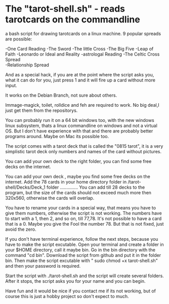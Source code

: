#  The "tarot-shell.sh" - reads tarotcards on the commandline 
a bash script for drawing tarotcards on a linux machine. 
9 popular spreads are possible:

-One Card Reading				-The Sword 
-The little Cross	    -The Big Five
-Leap of Faith				    -Leonardo or Ideal and Reality
-astrologal Reading			-The Celtic Cross Spread	
-Relationship Spread

And as a special hack, if you are at the point where the script asks you, what it can do for you, just press 1 and it will fire up a card without more input.





It works on the Debian Branch, not sure about others.

Immage-magick, toilet, rolldice and feh are required to work. 
No big deal,I just get them from the repositorys.

You can probably run it on a 64 bit windows too, with the new windows linux subsystem, thats a linux commandline on windows and not a virtual OS. But I don't have experience with that and there are probably better programs around.
Maybe on Mac its possible too.


The script comes with a tarot deck that is called the "0815 tarot", it is a very simplistic tarot deck only numbers and names of the card without
 pictures. 

 You can add your own deck to the right folder, you can find some free decks on the internet.


 You can add your own deck , maybe you find some free decks on the internet. 
 Add the 78 cards in your home directory folder in /tarot-shell/Decks/Deck_1 folder ..............
 You can add till 28 decks to the program, but the size of the cards should not exceed much more then 320x560, 
 otherwise the cards will overlap.

 You have to rename your cards in a special way, that means you have to give them numbers, otherwise the script is not working.
 The numbers have to start with a 1, then 2, and so on, till 77,78. 
 It's not possible to have a card that is a 0.
 Maybe you give the Fool the number 78. But that is not fixed, just avoid the zero.

 If you don't have terminal experience, follow the next steps, because you have to make the script excutable.
 Open your terminal and create a folder in your $HOME directory, call it maybe bin.
 Go in the bin directory with the command "cd bin".
 Download the script from github and put it in the folder bin.
 Then make the script excutable with " sudo chmod +x tarot-shell.sh"
 and then your password is required.
 
 Start the script with ./tarot-shell.sh  and the script will create several folders.
 After it stops, the script asks you for your name and you can begin.
 
 Have fun and it would be nice if you contact me if its not working, but of course this is just a hobby project so don't
 expect to much. 
 


